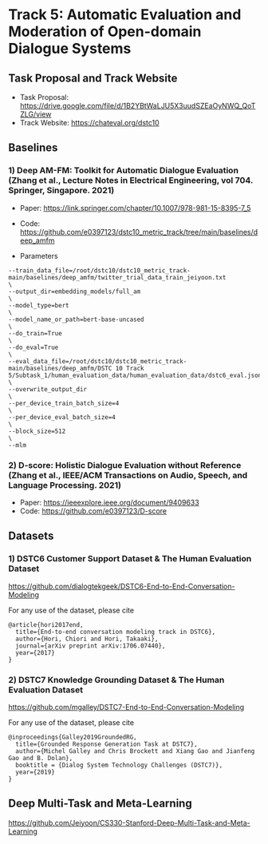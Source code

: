 # Track 5: Automatic Evaluation and Moderation of Open-domain Dialogue Systems 

## Task Proposal and Track Website

- Task Proposal: https://drive.google.com/file/d/1B2YBtWaLJU5X3uudSZEaOyNWQ_QoTZLG/view
- Track Website: https://chateval.org/dstc10

## Baselines

### 1) Deep AM-FM: Toolkit for Automatic Dialogue Evaluation (Zhang et al., Lecture Notes in Electrical Engineering, vol 704. Springer, Singapore. 2021)

- Paper: https://link.springer.com/chapter/10.1007/978-981-15-8395-7_5 
- Code: https://github.com/e0397123/dstc10_metric_track/tree/main/baselines/deep_amfm

- Parameters
```
--train_data_file=/root/dstc10/dstc10_metric_track-main/baselines/deep_amfm/twitter_trial_data_train_jeiyoon.txt
\
--output_dir=embedding_models/full_am
\
--model_type=bert
\
--model_name_or_path=bert-base-uncased
\
--do_train=True
\
--do_eval=True
\
--eval_data_file=/root/dstc10/dstc10_metric_track-main/baselines/deep_amfm/DSTC 10 Track 5/Subtask_1/human_evaluation_data/human_evaluation_data/dstc6_eval.json
\
--overwrite_output_dir
\
--per_device_train_batch_size=4
\
--per_device_eval_batch_size=4
\
--block_size=512
\
--mlm
```

### 2) D-score: Holistic Dialogue Evaluation without Reference (Zhang et al., IEEE/ACM Transactions on Audio, Speech, and Language Processing. 2021)

- Paper: https://ieeexplore.ieee.org/document/9409633
- Code: https://github.com/e0397123/D-score

## Datasets

### 1) DSTC6 Customer Support Dataset & The Human Evaluation Dataset

https://github.com/dialogtekgeek/DSTC6-End-to-End-Conversation-Modeling

For any use of the dataset, please cite
```
@article{hori2017end,
  title={End-to-end conversation modeling track in DSTC6},
  author={Hori, Chiori and Hori, Takaaki},
  journal={arXiv preprint arXiv:1706.07440},
  year={2017}
}
```

### 2) DSTC7 Knowledge Grounding Dataset & The Human Evaluation Dataset

https://github.com/mgalley/DSTC7-End-to-End-Conversation-Modeling

For any use of the dataset, please cite
```
@inproceedings{Galley2019GroundedRG,
  title={Grounded Response Generation Task at DSTC7},
  author={Michel Galley and Chris Brockett and Xiang Gao and Jianfeng Gao and B. Dolan},
  booktitle = {Dialog System Technology Challenges (DSTC7)},
  year={2019}
}
```

## Deep Multi-Task and Meta-Learning

https://github.com/Jeiyoon/CS330-Stanford-Deep-Multi-Task-and-Meta-Learning

